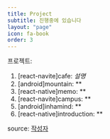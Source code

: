 ```yaml
---
title: Project
subtitle: 진행중에 있습니다
layout: "page"
icon: fa-book
order: 3
---
```


프로젝트:

1. [react-navite]cafe: *설명*
2. [android]mountain: **
3. [react-native]memo: **
4. [react-navite]campus: **
5. [android]inhamind: **
6. [react-native]introduction: **

source: [작성자](링크)
